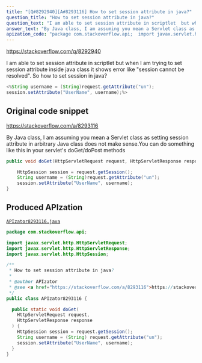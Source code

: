 ```yaml
---
title: "[Q#8292940][A#8293116] How to set session attribute in java?"
question_title: "How to set session attribute in java?"
question_text: "I am able to set session attribute in scriptlet  but when I am trying to set session attribute inside java class it shows error like \"session cannot be resolved\". So how to set session in java?"
answer_text: "By Java class, I am assuming you mean a Servlet class as setting session attribute in arbitrary Java class does not make sense.You can do something like this in your servlet's doGet/doPost methods"
apization_code: "package com.stackoverflow.api;  import javax.servlet.http.HttpServletRequest; import javax.servlet.http.HttpServletResponse; import javax.servlet.http.HttpSession;  /**  * How to set session attribute in java?  *  * @author APIzator  * @see <a href=\"https://stackoverflow.com/a/8293116\">https://stackoverflow.com/a/8293116</a>  */ public class APIzator8293116 {    public static void doGet(     HttpServletRequest request,     HttpServletResponse response   ) {     HttpSession session = request.getSession();     String username = (String) request.getAttribute(\"un\");     session.setAttribute(\"UserName\", username);   } }"
---
```


https://stackoverflow.com/q/8292940

I am able to set session attribute in scriptlet  but when I am trying to set session attribute inside java class it shows error like &quot;session cannot be resolved&quot;.
So how to set session in java?


```java
<%String username = (String)request.getAttribute("un");
session.setAttribute("UserName", username);%>
```


## Original code snippet

https://stackoverflow.com/a/8293116

By Java class, I am assuming you mean a Servlet class as setting session attribute in arbitrary Java class does not make sense.You can do something like this in your servlet&#x27;s doGet/doPost methods

```java
public void doGet(HttpServletRequest request, HttpServletResponse response) {

    HttpSession session = request.getSession();
    String username = (String)request.getAttribute("un");
    session.setAttribute("UserName", username);
}
```

## Produced APIzation

[`APIzator8293116.java`](https://github.com/pasqualesalza/apization-temp-data/raw/master/apizations/java/APIzator8293116.java)

```java
package com.stackoverflow.api;

import javax.servlet.http.HttpServletRequest;
import javax.servlet.http.HttpServletResponse;
import javax.servlet.http.HttpSession;

/**
 * How to set session attribute in java?
 *
 * @author APIzator
 * @see <a href="https://stackoverflow.com/a/8293116">https://stackoverflow.com/a/8293116</a>
 */
public class APIzator8293116 {

  public static void doGet(
    HttpServletRequest request,
    HttpServletResponse response
  ) {
    HttpSession session = request.getSession();
    String username = (String) request.getAttribute("un");
    session.setAttribute("UserName", username);
  }
}

```